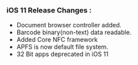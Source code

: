 
### iOS 11 Release Changes : 
- Document browser controller added.
- Barcode binary(non-text) data readable.
- Added Core NFC framework
- APFS is now default file system.
- 32 Bit apps deprecated in iOS 11
 
